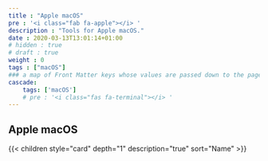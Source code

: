 ```yaml
---
title : "Apple macOS"
pre : '<i class="fab fa-apple"></i> '
description : "Tools for Apple macOS."
date : 2020-03-13T13:01:14+01:00
# hidden : true
# draft : true
weight : 0
tags : ["macOS"]
### a map of Front Matter keys whose values are passed down to the page's descendants unless overwritten by self or a closer ancestor's cascade. 
cascade:
    tags: ['macOS']
    # pre : '<i class="fas fa-terminal"></i> '
---
```


## Apple macOS

{{< children style="card" depth="1" description="true" sort="Name"  >}}
